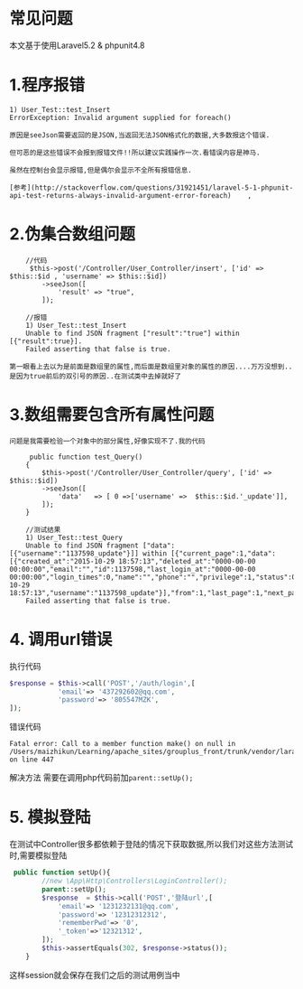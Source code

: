 # 常见问题

本文基于使用Laravel5.2 & phpunit4.8 

# 1.程序报错

	1) User_Test::test_Insert
	ErrorException: Invalid argument supplied for foreach()
	
	原因是seeJson需要返回的是JSON,当返回无法JSON格式化的数据,大多数报这个错误.

	但可恶的是这些错误不会报到报错文件!!所以建议实践操作一次.看错误内容是神马.

	虽然在控制台会显示报错,但是偶尔会显示不全所有报错信息.

	[参考](http://stackoverflow.com/questions/31921451/laravel-5-1-phpunit-api-test-returns-always-invalid-argument-error-foreach)	,

# 2.伪集合数组问题
		
		//代码
		 $this->post('/Controller/User_Controller/insert', ['id' =>  $this::$id , 'username' => $this::$id])
            ->seeJson([
                'result' => "true",
            ]);
		
		//报错
		1) User_Test::test_Insert
		Unable to find JSON fragment ["result":"true"] within [{"result":true}].
		Failed asserting that false is true.
		
	第一眼看上去以为是前面是数组里的属性,而后面是数组里对象的属性的原因....万万没想到..是因为true前后的双引号的原因..在测试类中去掉就好了	
	
# 3.数组需要包含所有属性问题

	问题是我需要检验一个对象中的部分属性,好像实现不了.我的代码
	
		 public function test_Query()
    	{
        	$this->post('/Controller/User_Controller/query', ['id' => $this::$id])
            ->seeJson([
                'data'   => [ 0 =>['username' =>  $this::$id.'_update']],
            ]);
    	}
		
		//测试结果
		1) User_Test::test_Query
		Unable to find JSON fragment ["data":[{"username":"1137598_update"}]] within [{"current_page":1,"data":[{"created_at":"2015-10-29 18:57:13","deleted_at":"0000-00-00 00:00:00","email":"","id":1137598,"last_login_at":"0000-00-00 00:00:00","login_times":0,"name":"","phone":"","privilege":1,"status":0,"updated_at":"2015-10-29 18:57:13","username":"1137598_update"}],"from":1,"last_page":1,"next_page_url":null,"per_page":20,"prev_page_url":null,"to":1,"total":1}].
		Failed asserting that false is true.
        
# 4. 调用url错误

执行代码
```php
$response = $this->call('POST','/auth/login',[
            'email'=> '437292602@qq.com',
            'password'=> '805547MZK',
]);
```

错误代码

```
Fatal error: Call to a member function make() on null in /Users/maizhikun/Learning/apache_sites/grouplus_front/trunk/vendor/laravel/framework/src/Illuminate/Foundation/Testing/Concerns/MakesHttpRequests.php on line 447
```

解决方法
需要在调用php代码前加`parent::setUp();`

# 5. 模拟登陆

在测试中Controller很多都依赖于登陆的情况下获取数据,所以我们对这些方法测试时,需要模拟登陆
```php
 public function setUp(){
        //new \App\Http\Controllers\LoginController();
        parent::setUp();
        $response  = $this->call('POST','登陆url',[
            'email'=> '1231232131@qq.com',
            'password'=> '12312312312',
            'rememberPwd'=> '0',
            '_token'=>'12321312',
        ]);
        $this->assertEquals(302, $response->status());
    }
```

这样session就会保存在我们之后的测试用例当中

